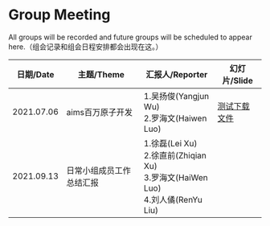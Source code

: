 # Group Meeting

All groups will be recorded and future groups will be scheduled to appear here.（组会记录和组会日程安排都会出现在这。）

| 日期/Date  | 主题/Theme               | 汇报人/Reporter                                              | 幻灯片/Slide                                                 |
| ---------- | ------------------------ | ------------------------------------------------------------ | ------------------------------------------------------------ |
| 2021.07.06 | aims百万原子开发         | 1.吴扬俊(Yangjun Wu)<br />2.罗海文(Haiwen Luo)               | <a href="resource/test.pdf" target="_blank">测试下载文件</a> |
| 2021.09.13 | 日常小组成员工作总结汇报 | 1.徐磊(Lei Xu)<br />2.徐直前(Zhiqian Xu)<br />3.罗海文(HaiWen Luo)<br />4.刘人僪(RenYu Liu) |                                                              |

